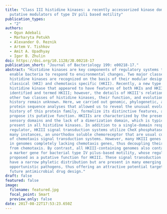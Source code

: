 ```yaml
---
title: "Class III histidine kinases: a recently accessorized kinase domain in
  putative modulators of type IV pili based motility"
publication_types:
  - "2"
authors:
  - Ogun Adebali
  - Marharyta Petukh
  - Alexander O. Reznik
  - Artem V. Tishkov
  - Amit A. Upadhyay
  - Igor B. Zhulin
doi: https://doi.org/10.1128/JB.00218-17
publication_short: "Journal of Bacteriology 199: e00218-17."
abstract: "Histidine kinases are key components of regulatory systems that
  enable bacteria to respond to environmental changes. Two major classes of
  histidine kinases are recognized on the basis of their modular design:
  classical (HKI) and chemotaxis specific (HKII). Recently, a new type of
  histidine kinase that appeared to have features of both HKIs and HKIIs was
  identified and termed HKIII; however, the details of HKIII's relationship to
  other two classes of histidine kinases, their function, and evolutionary
  history remain unknown. Here, we carried out genomic, phylogenetic, and
  protein sequence analyses that allowed us to reveal the unusual evolutionary
  history of this protein family, formalize its distinctive features, and
  propose its putative function. HKIIIs are characterized by the presence of
  sensory domains and the lack of a dimerization domain, which is typically
  present in all histidine kinases. In addition to a single-domain response
  regulator, HKIII signal transduction systems utilize CheX phosphatase and, in
  many instances, an unorthodox soluble chemoreceptor that are usual components
  of chemotaxis signal transduction systems. However, many HKIII genes are found
  in genomes completely lacking chemotaxis genes, thus decoupling their function
  from chemotaxis. By contrast, all HKIII-containing genomes also contain pilT,
  a marker gene for bacterial type IV pilus-based motility, whose regulation is
  proposed as a putative function for HKIII. These signal transduction systems
  have a narrow phyletic distribution but are present in many emerging and
  opportunistic pathogens, thus offering an attractive potential target for
  future antimicrobial drug design."
draft: false
featured: false
image:
  filename: featured.jpg
  focal_point: Smart
  preview_only: false
date: 2017-08-22T17:53:23.650Z
---
```

